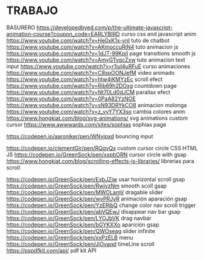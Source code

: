 # TRABAJO
BASURERO
https://developedbyed.com/p/the-ultimate-javascript-animation-course?coupon_code=EARLYBIRD curso css and javascript anim
https://www.youtube.com/watch?v=He0xK1x-vnI tuto de chatbot
https://www.youtube.com/watch?v=AKmoccuRiN4 tuto animacion js
https://www.youtube.com/watch?v=1dJT-99KpiI page transitions smooth js
https://www.youtube.com/watch?v=AmyGTvqcZxw tuto animacion text input
https://www.youtube.com/watch?v=r1iul4uRFuE curso animaciones
https://www.youtube.com/watch?v=C8spOONJefM video animado
https://www.youtube.com/watch?v=htw4iKMYzEc scroll efect
https://www.youtube.com/watch?v=Rib69h2DOxg countdown page
https://www.youtube.com/watch?v=Nt70Ld0dJCM parallax efect https://www.youtube.com/watch?v=0PaA82YzNOE
https://www.youtube.com/watch?v=sN93DRYkCO8 animacion molonga
https://www.youtube.com/watch?v=z_vvY7YX3so cambia colores anim
https://www.hongkiat.com/blog/svg-animations/ svg animations
custom cursor
https://www.awwwards.com/sites/sophias sophias page


https://codepen.io/aaroniker/pen/WNvjpxd bouncing input

https://codepen.io/clementGir/pen/RQqvQx custom cursor circle CSS HTML JS
https://codepen.io/GreenSock/pen/xxpbORN cursor circle with gsap
https://www.hongkiat.com/blog/scrolling-effects-js-libraries/ librerias para scroll

https://codepen.io/GreenSock/pen/ExbJZjw usar horizontal scroll gsap
https://codepen.io/GreenSock/pen/RwjvzNm smooth scoll gsap
https://codepen.io/GreenSock/pen/MWOLamV dragable slider
https://codepen.io/GreenSock/pen/wvPRJyR animación aparación gsap
https://codepen.io/GreenSock/pen/YzERjbQ change color nav scroll trigger
https://codepen.io/GreenSock/pen/abVQEwJ disappear nav bar gsap
https://codepen.io/GreenSock/pen/LYOJbVK drag navbar
https://codepen.io/GreenSock/pen/bGYKXXo aparición gsap
https://codepen.io/GreenSock/pen/QWOxeag slider infinite
https://codepen.io/GreenSock/pen/xxPzELB menu 
https://codepen.io/GreenSock/pen/JjOvaqd timeLine scroll
https://pspdfkit.com/api/ pdf kit API

